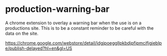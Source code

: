 production-warning-bar
======================

A chrome extension to overlay a warning bar when the use is on a productions site. This is to be a constant reminder to be careful with the data on the site.

https://chrome.google.com/webstore/detail/jdgjpoeggllpkbdjpfipmcifjgjeblpe/publish-delayed?hl=en&gl=US